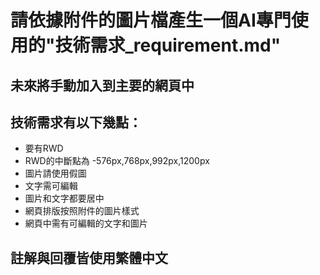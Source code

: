 # 請依據附件的圖片檔產生一個AI專門使用的"技術需求_requirement.md"
## 未來將手動加入到主要的網頁中
## 技術需求有以下幾點：
- 要有RWD
- RWD的中斷點為
    -576px,768px,992px,1200px
- 圖片請使用假圖
- 文字需可編輯
- 圖片和文字都要居中
- 網頁排版按照附件的圖片樣式
- 網頁中需有可編輯的文字和圖片
## 註解與回覆皆使用繁體中文